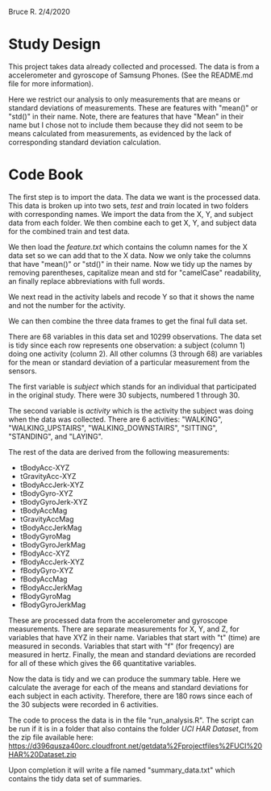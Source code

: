 Bruce R.
2/4/2020

# Study Design

This project takes data already collected and processed. The data is from a  
accelerometer and gyroscope of Samsung Phones. (See the README.md file for more information).

Here we restrict our analysis to only measurements that are means or standard deviations
of measurements. These are features with "mean()" or "std()" in their name. Note, there are
features that have "Mean" in their name but I chose not to include them because they
did not seem to be means calculated from measurements, as evidenced by the lack of corresponding 
standard deviation calculation.

# Code Book
The first step is to import the data. The data we want is the processed data. This data
is broken up into two sets, *test* and *train* located in two folders with corresponding names.
We import the data from the X, Y, and subject data from each folder. We then combine each 
to get X, Y, and subject data for the combined train and test data.

We then load the *feature.txt* which contains the column names for the X data set so we 
can add that to the X data. Now we only take the columns that have "mean()" or "std()" in 
their name.  Now we tidy up the names by removing parentheses, capitalize mean and std for 
"camelCase" readability, an finally replace abbreviations with full words.

We next read in the activity labels and recode Y so that it shows the name and not the 
number for the activity.

We can then combine the three data frames to get the final full data set.

There are 68 variables in this data set and 10299 observations. The data set is tidy 
since each row represents one observation: a subject (column 1) doing one activity (column 2). 
All other columns (3 through 68) are variables for the mean or standard deviation of a 
particular measurement from the sensors. 

The first variable is *subject* which stands for an individual that participated in the original 
study. There were 30 subjects, numbered 1 through 30.

The second variable is *activity* which is the activity the subject was doing when the 
data was collected. There are 6 activities: "WALKING", "WALKING_UPSTAIRS", "WALKING_DOWNSTAIRS", 
"SITTING", "STANDING", and "LAYING".

The rest of the data are derived from the following measurements:

* tBodyAcc-XYZ
* tGravityAcc-XYZ
* tBodyAccJerk-XYZ
* tBodyGyro-XYZ
* tBodyGyroJerk-XYZ
* tBodyAccMag
* tGravityAccMag
* tBodyAccJerkMag
* tBodyGyroMag
* tBodyGyroJerkMag
* fBodyAcc-XYZ
* fBodyAccJerk-XYZ
* fBodyGyro-XYZ
* fBodyAccMag
* fBodyAccJerkMag
* fBodyGyroMag
* fBodyGyroJerkMag

These are processed data from the accelerometer and gyroscope measurements. There are separate 
measurements for X, Y, and Z, for variables that have XYZ in their name.  Variables 
that start with "t" (time) are measured in seconds. Variables that start with "f" (for freqency) 
are measured in hertz. Finally, the mean and standard deviations are recorded
for all of these which gives the 66 quantitative variables. 

Now the data is tidy and we can produce the summary table. Here we calculate the average for each 
of the means and standard deviations for each subject in each activity. Therefore, there are 
180 rows since each of the 30 subjects were recorded in 6 activities. 

The code to process the data is in the file "run_analysis.R". The script can be run if it
is in a folder that also contains the folder *UCI HAR Dataset*, from the zip file available here: 
https://d396qusza40orc.cloudfront.net/getdata%2Fprojectfiles%2FUCI%20HAR%20Dataset.zip

Upon completion it will write a file named "summary_data.txt" which contains the tidy
data set of summaries. 

